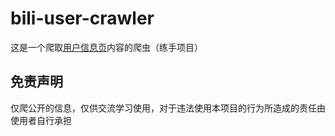 # bili-user-crawler

这是一个爬取[用户信息页](https://space.bilibili.com/44666814)内容的爬虫（练手项目）

## 免责声明

仅爬公开的信息，仅供交流学习使用，对于违法使用本项目的行为所造成的责任由使用者自行承担
